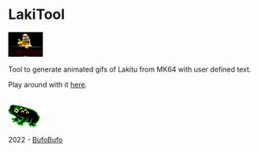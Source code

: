 # LakiTool

[![LakiTool Logo](docs/LakiTool.gif)](https://bufobufogames.github.io/LakiTool/)

Tool to generate animated gifs of Lakitu from MK64 with user defined text.

Play around with it [here](https://bufobufogames.github.io/LakiTool/).

[![BufoBufo Logo](docs/toad_logo_cga_small.png)](https://bufobufogames.itch.io/)

2022 - [BufoBufo](https://bufobufogames.itch.io/)
